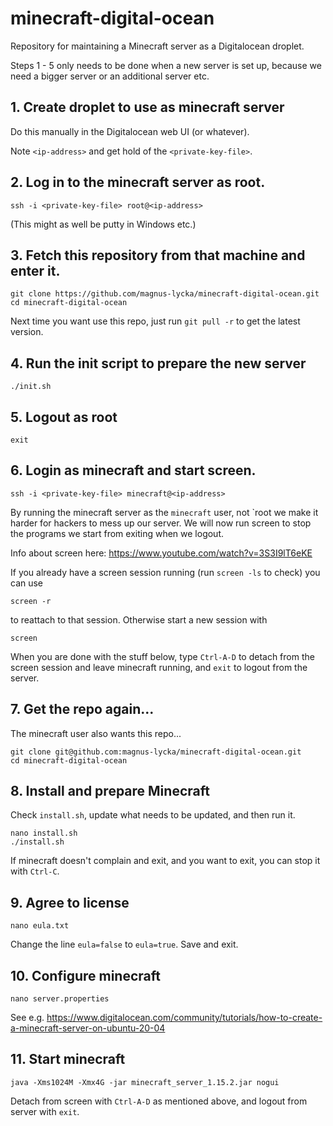 # minecraft-digital-ocean

Repository for maintaining a Minecraft server as a Digitalocean droplet.

Steps 1 - 5 only needs to be done when a new server is set up, because we need a bigger server or an additional server etc.


## 1. Create droplet to use as minecraft server

Do this manually in the Digitalocean web UI (or whatever).

Note `<ip-address>` and get hold of the `<private-key-file>`.


## 2. Log in to the minecraft server as root.

    ssh -i <private-key-file> root@<ip-address>

(This might as well be putty in Windows etc.)


## 3. Fetch this repository from that machine and enter it.

    git clone https://github.com/magnus-lycka/minecraft-digital-ocean.git
    cd minecraft-digital-ocean

Next time you want use this repo, just run `git pull -r` to get the latest version.


## 4. Run the init script to prepare the new server

    ./init.sh


## 5. Logout as root

    exit


## 6. Login as minecraft and start screen.

    ssh -i <private-key-file> minecraft@<ip-address>

By running the minecraft server as the `minecraft` user, not `root we make it harder for hackers to mess up our server. We will now run screen to stop the programs we start from exiting when we logout.

Info about screen here: https://www.youtube.com/watch?v=3S3I9lT6eKE

If you already have a screen session running (run `screen -ls` to check) you can use

    screen -r

to reattach to that session. Otherwise start a new session with

    screen

When you are done with the stuff below, type `Ctrl-A-D` to detach from the screen session and leave minecraft running, and `exit` to logout from the server.


## 7. Get the repo again...

The minecraft user also wants this repo...

    git clone git@github.com:magnus-lycka/minecraft-digital-ocean.git
    cd minecraft-digital-ocean


## 8. Install and prepare Minecraft

Check `install.sh`, update what needs to be updated, and then run it.

    nano install.sh
    ./install.sh

If minecraft doesn't complain and exit, and you want to exit, you can stop it with `Ctrl-C`.


## 9. Agree to license

    nano eula.txt

Change the line `eula=false` to `eula=true`. Save and exit.


## 10. Configure minecraft

    nano server.properties

See e.g. https://www.digitalocean.com/community/tutorials/how-to-create-a-minecraft-server-on-ubuntu-20-04


## 11. Start minecraft

    java -Xms1024M -Xmx4G -jar minecraft_server_1.15.2.jar nogui

Detach from screen with `Ctrl-A-D` as mentioned above, and logout from server with `exit`.
